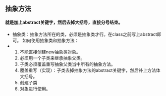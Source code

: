 ## 抽象方法

#### **就是加上abstract关键字，然后去掉大括号，直接分号结束。** 

* 抽象类：抽象方法所在的类，必须是抽象类才行。在class之前写上abstract即可。 
如何使用抽象类和抽象方法： 
* 1. 不能直接创建new抽象类对象。 
  2. 必须用一个子类来继承抽象父类。 
  3. 子类必须覆盖重写抽象父类当中所有的抽象方法。 
  4.  覆盖重写（实现）：子类去掉抽象方法的abstract关键字，然后补上方法体大括号。 
  5. 创建子类
  6. 对象进行使用。

